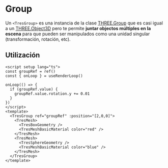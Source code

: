 # Group <Badge type="warning" text="^1.5.0" />

Un `<TresGroup>` es una instancia de la clase [THREE.Group](https://threejs.org/docs/#api/en/objects/Group) que es casi igual a un [THREE.Object3D](https://threejs.org/docs/#api/en/objects/Object3D) pero te permite **juntar objectos múltiples en la escena** para que pueden ser manipulados como una unidad singular (transformación, rotación, etc).

<StackBlitzEmbed projectId="tresjs-groups" />

## Utilización

```vue{12,21}
<script setup lang="ts">
const groupRef = ref()
const { onLoop } = useRenderLoop()

onLoop(() => {
  if (groupRef.value) {
    groupRef.value.rotation.y += 0.01
  }
})
</script>
<template>
  <TresGroup ref="groupRef" :position="[2,0,0]">
    <TresMesh>
      <TresBoxGeometry />
      <TresMeshBasicMaterial color="red" />
    </TresMesh>
    <TresMesh>
      <TresSphereGeometry />
      <TresMeshBasicMaterial color="blue" />
    </TresMesh>
  </TresGroup>
</template>
```
